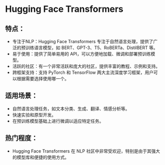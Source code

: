# Hugging Face Transformers

## 特点：

-   专注于NLP：Hugging Face Transformers 专注于自然语言处理，提供了广泛的预训练语言模型，如 BERT、GPT-3、T5、RoBERTa、DistilBERT 等。
-   易于使用：提供了简单易用的 API，可以方便地加载、微调和部署预训练模型。
-   活跃的社区：有一个非常活跃和庞大的社区，提供丰富的教程、示例和支持。
-   跨框架支持：支持 PyTorch 和 TensorFlow 两大主流深度学习框架，用户可以根据需要选择使用哪一个。

## 适用场景：

-   自然语言处理任务，如文本分类、生成、翻译、情感分析等。
-   快速实验和原型开发。
-   在预训练模型基础上进行微调以适应特定任务。

## 热门程度：

-   Hugging Face Transformers 在 NLP 社区中非常受欢迎，特别是由于其强大的模型库和便捷的使用方式。
